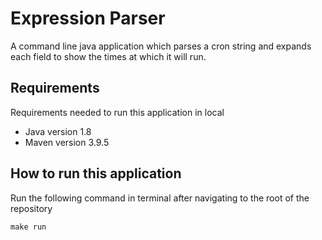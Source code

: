 # Expression Parser

A command line java application which parses a cron string and expands each field to show the times at which it will run.

## Requirements
Requirements needed to run this application in local
* Java version 1.8
* Maven version 3.9.5

## How to run this application
Run the following command in terminal after navigating to the root of the repository

``make run``
